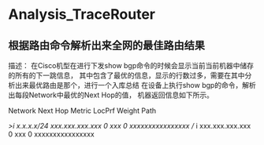# Analysis_TraceRouter
## 根据路由命令解析出来全网的最佳路由结果

描述： 在Cisco机型在进行下发show bgp命令的时候会显示当前当前机器中储存的所有的下一跳信息，
其中包含了最优的信息，显示的行数过多，需要在其中分析出来最优路由是那个，进行一个入库总结
在设备上执行show bgp的命令，解析出每段Network中最优的Next Hop的值，
机器返回信息如下所示。

Network          Next Hop            Metric LocPrf Weight Path

  *>i x.x.x.x/24   xxx.xxx.xxx.xxx      0     xxx      0     xxxxxxxxxxxxxxxx
  /* i              xxx.xxx.xxx.xxx      0     xxx      0     xxxxxxxxxxxxxxxx
